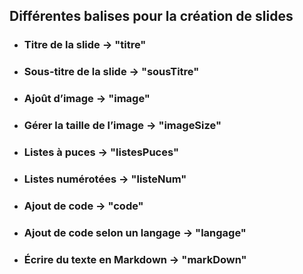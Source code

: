 ## Différentes balises pour la création de slides

- ### Titre de la slide -> "titre"
- ### Sous-titre de la slide -> "sousTitre"
- ### Ajoût d’image -> "image"
- ### Gérer la taille de l’image -> "imageSize"
- ### Listes à puces -> "listesPuces"
- ### Listes numérotées -> "listeNum"
- ### Ajout de code -> "code"
- ### Ajout de code selon un langage -> "langage"
- ### Écrire du texte en Markdown -> "markDown"
